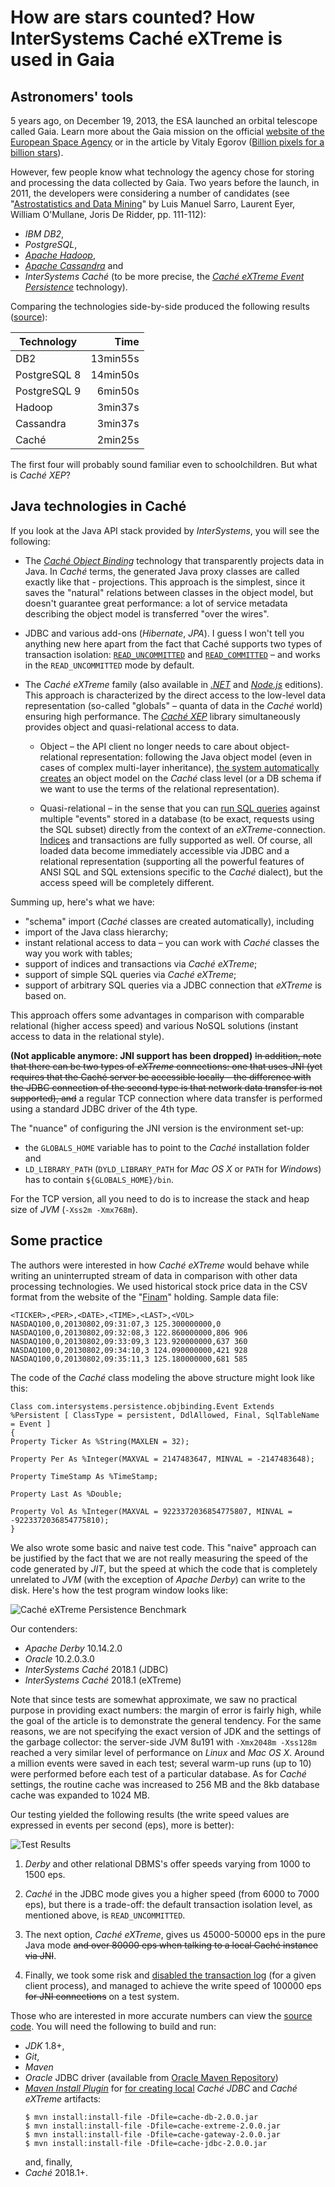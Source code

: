 # How are stars counted? How InterSystems Caché eXTreme is used in Gaia

## Astronomers' tools

5 years ago, on December 19, 2013, the ESA launched an orbital telescope called
Gaia. Learn more about the Gaia mission on the official
[website of the European Space Agency](http://sci.esa.int/gaia/) or in the
article by Vitaly Egorov
([Billion pixels for a billion stars](https://translate.google.com/translate?sl=ru&tl=en&u=https%3A%2F%2Fzelenyikot.livejournal.com%2F25742.html)).

However, few people know what technology the agency chose for storing and
processing the data collected by Gaia. Two years before the launch, in 2011, the
developers were considering a number of candidates (see
"[Astrostatistics and Data Mining](https://books.google.com/books?id=ys-e0SotvBoC&amp;lpg=PA109&amp;ots=ut05m7Pem5&amp;dq=Astrometric%20Global%20Iterative%20Solution%20Intersystems&amp;hl=ru&amp;pg=PA112#v=onepage&amp;q=Astrometric%20Global%20Iterative%20Solution%20Intersystems&amp;f=false)"
by Luis Manuel Sarro, Laurent Eyer, William O'Mullane, Joris De Ridder, pp.
111-112):

 - _IBM DB2_,
 - _PostgreSQL_,
 - _[Apache Hadoop](https://hadoop.apache.org/)_,
 - _[Apache Cassandra](https://cassandra.apache.org/)_ and
 - _InterSystems Caché_ (to be more precise, the _[Caché eXTreme Event Persistence](https://docs.intersystems.com/latest/csp/docbook/DocBook.UI.Page.cls?KEY=BXJV_xep)_
 technology). 
 
Comparing the technologies side-by-side produced the following results ([source](images/book-fragment.png)): 

| Technology   | Time     |
|--------------|---------:|
| DB2          | 13min55s |
| PostgreSQL 8 | 14min50s |
| PostgreSQL 9 |  6min50s |
| Hadoop       |  3min37s |
| Cassandra    |  3min37s |
| Caché        |  2min25s |
     
The first four will probably sound familiar even to schoolchildren. But what is
_Caché XEP_?

## Java technologies in Caché

If you look at the Java API stack provided by _InterSystems_, you will see the
following:

 - The
 _[Caché Object Binding](https://docs.intersystems.com/latest/csp/docbook/DocBook.UI.Page.cls?KEY=BLJV)_
 technology that transparently projects data in Java. In _Caché_ terms, the
 generated Java proxy classes are called exactly like that - projections. This
 approach is the simplest, since it saves the "natural" relations between
 classes in the object model, but doesn't guarantee great performance: a lot of
 service metadata describing the object model is transferred "over the wires".
 
 - JDBC and various add-ons (_Hibernate_, _JPA_). I guess I won't tell you
 anything new here apart from the fact that Caché supports two types of
 transaction isolation: 
 [`READ_UNCOMMITTED`](https://docs.oracle.com/javase/8/docs/api/java/sql/Connection.html#TRANSACTION_READ_UNCOMMITTED)
 and [`READ_COMMITTED`](https://docs.oracle.com/javase/8/docs/api/java/sql/Connection.html#TRANSACTION_READ_COMMITTED)
 – and works in the `READ_UNCOMMITTED` mode by default.

 - The _Caché eXTreme_ family (also available in
 _[.NET](https://docs.intersystems.com/latest/csp/docbook/DocBook.UI.Page.cls?KEY=BXNT)_
 and _[Node.js](https://docs.intersystems.com/latest/csp/docbook/DocBook.UI.Page.cls?KEY=BXJS)_
 editions). This approach is characterized by the direct access to the low-level
 data representation (so-called "globals" – quanta of data in the _Caché_
 world) ensuring high performance. The
 _[Caché XEP](https://docs.intersystems.com/latest/csp/docbook/DocBook.UI.Page.cls?KEY=BXJV_xep)_
 library simultaneously provides object and quasi-relational access to data.

   - Object – the API client no longer needs to care about object-relational
   representation: following the Java object model (even in cases of complex
   multi-layer inheritance),
   [the system automatically creates](https://docs.intersystems.com/latest/csp/docbook/DocBook.UI.Page.cls?KEY=BXJV_xep_import)
   an object model on the _Caché_ class level (or a DB schema if we want to use
   the terms of the relational representation).

   - Quasi-relational – in the sense that you can
   [run SQL queries](https://docs.intersystems.com/latest/csp/docbook/DocBook.UI.Page.cls?KEY=BXJV_xep_queries)
   against multiple "events" stored in a database (to be exact, requests using 
   the SQL subset) directly from the context of an _eXTreme_-connection.
   [Indices](https://docs.intersystems.com/latest/csp/docbook/DocBook.UI.Page.cls?KEY=BXJV_xep_events_indexing)
   and transactions are fully supported as well. Of course, all loaded data
   become immediately accessible via JDBC and a relational representation
   (supporting all the powerful features of ANSI SQL and SQL extensions specific
   to the _Caché_ dialect), but the access speed will be completely different.

Summing up, here's what we have:

 - "schema" import (_Caché_ classes are created automatically), including
 - import of the Java class hierarchy;
 - instant relational access to data – you can work with _Caché_ classes the way
 you work with tables;
 - support of indices and transactions via _Caché eXTreme_;
 - support of simple SQL queries via _Caché eXTreme_;
 - support of arbitrary SQL queries via a JDBC connection that _eXTreme_ is
 based on.

This approach offers some advantages in comparison with comparable relational
(higher access speed) and various NoSQL solutions (instant access to data in the
relational style).

**(Not applicable anymore: JNI support has been dropped)** ~~In addition, note
that there can be two types of _eXTreme_ connections: one that uses JNI (yet
requires that the Caché server be accessible locally – the difference with the
JDBC connection of the second type is that network data transfer is not
supported), and~~ a regular TCP connection where data transfer is performed using
a standard JDBC driver of the 4th type.

The "nuance" of configuring the JNI version is the environment set-up:

 - the `GLOBALS_HOME` variable has to point to the _Caché_ installation folder
 and
 - `LD_LIBRARY_PATH` (`DYLD_LIBRARY_PATH` for _Mac OS X_ or `PATH` for
 _Windows_) has to contain `${GLOBALS_HOME}/bin`.

For the TCP version, all you need to do is to increase the stack and heap size
of _JVM_ (`-Xss2m -Xmx768m`).

## Some practice

The authors were interested in how _Caché eXTreme_ would behave while writing an
uninterrupted stream of data in comparison with other data processing
technologies. We used historical stock price data in the CSV format from the
website of the
"[Finam](https://www.finam.ru/profile/mirovye-indeksy/nasdaq/export/)"
holding. Sample data file:

```
<TICKER>,<PER>,<DATE>,<TIME>,<LAST>,<VOL>
NASDAQ100,0,20130802,09:31:07,3 125.300000000,0
NASDAQ100,0,20130802,09:32:08,3 122.860000000,806 906
NASDAQ100,0,20130802,09:33:09,3 123.920000000,637 360
NASDAQ100,0,20130802,09:34:10,3 124.090000000,421 928
NASDAQ100,0,20130802,09:35:11,3 125.180000000,681 585
```

The code of the _Caché_ class modeling the above structure might look like this:

```
Class com.intersystems.persistence.objbinding.Event Extends %Persistent [ ClassType = persistent, DdlAllowed, Final, SqlTableName = Event ]
{
Property Ticker As %String(MAXLEN = 32);

Property Per As %Integer(MAXVAL = 2147483647, MINVAL = -2147483648);

Property TimeStamp As %TimeStamp;

Property Last As %Double;

Property Vol As %Integer(MAXVAL = 9223372036854775807, MINVAL = -9223372036854775810);
}
```

We also wrote some basic and naive test code. This "naive" approach can be
justified by the fact that we are not really measuring the speed of the code
generated by _JIT_, but the speed at which the code that is completely unrelated
to _JVM_ (with the exception of _Apache Derby_) can write to the disk. Here's
how the test program window looks like:

![Caché eXTreme Persistence Benchmark](images/persistence-benchmark.png)

Our contenders:

 - _Apache Derby_ 10.14.2.0
 - _Oracle_ 10.2.0.3.0
 - _InterSystems Caché_ 2018.1 (JDBC)
 - _InterSystems Caché_ 2018.1 (eXTreme)

Note that since tests are somewhat approximate, we saw no practical purpose in
providing exact numbers: the margin of error is fairly high, while the goal of
the article is to demonstrate the general tendency. For the same reasons, we are
not specifying the exact version of JDK and the settings of the garbage
collector: the server-side JVM 8u191 with `-Xmx2048m -Xss128m` reached a very
similar level of performance on _Linux_ and _Mac OS X_. Around a million events
were saved in each test; several warm-up runs (up to 10) were performed before
each test of a particular database. As for _Caché_ settings, the routine cache
was increased to 256 MB and the 8kb database cache was expanded to 1024 MB.

Our testing yielded the following results (the write speed values are expressed
in events per second (eps), more is better):

![Test Results](images/test-results.png)

 1. _Derby_ and other relational DBMS's offer speeds varying from 1000 to 1500
 eps.

 1. _Caché_ in the JDBC mode gives you a higher speed (from 6000 to 7000 eps),
 but there is a trade-off: the default transaction isolation level, as mentioned
 above, is `READ_UNCOMMITTED`.

 1. The next option, _Caché eXTreme_, gives us 45000-50000 eps in the pure Java
 mode ~~and over 80000 eps when talking to a local Caché instance via JNI~~.
 
 1. Finally, we took some risk and
 [disabled the transaction log](https://docs.intersystems.com/latest/csp/docbook/DocBook.UI.Page.cls?KEY=GMSM_management_journaling)
 (for a given client process), and managed to achieve the write speed of 100000
 eps ~~for JNI connections~~ on a test system.

Those who are interested in more accurate numbers can view the
[source code](https://github.com/unix-junkie/persistence-benchmark). You will
need the following to build and run:
 
 - _JDK_ 1.8+,
 - _Git_,
 - _Maven_
 - _Oracle_ JDBC driver (available from [Oracle Maven Repository](https://blogs.oracle.com/dev2dev/get-oracle-jdbc-drivers-and-ucp-from-oracle-maven-repository-without-ides)) 
 - _[Maven Install Plugin](https://maven.apache.org/plugins/maven-install-plugin/)_
 for [for creating local](https://maven.apache.org/guides/mini/guide-3rd-party-jars-local.html)
 _Caché JDBC_ and _Caché eXTreme_ artifacts:
    ```
    $ mvn install:install-file -Dfile=cache-db-2.0.0.jar
    $ mvn install:install-file -Dfile=cache-extreme-2.0.0.jar
    $ mvn install:install-file -Dfile=cache-gateway-2.0.0.jar
    $ mvn install:install-file -Dfile=cache-jdbc-2.0.0.jar
    ```
   and, finally,
 - _Caché_ 2018.1+.
